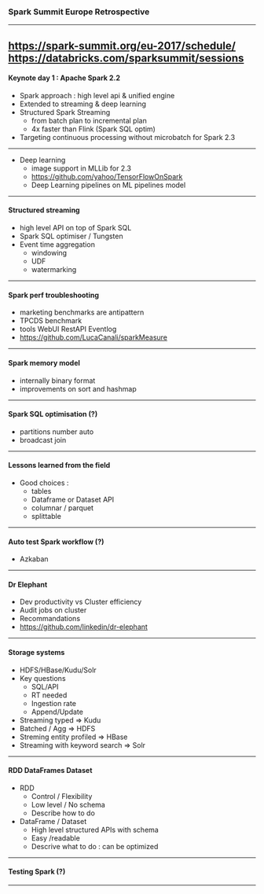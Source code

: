 ### Spark Summit Europe Retrospective
---
https://spark-summit.org/eu-2017/schedule/
https://databricks.com/sparksummit/sessions
---
#### Keynote day 1 : Apache Spark 2.2
* Spark approach : high level api & unified engine
* Extended to streaming & deep learning
* Structured Spark Streaming 
  * from batch plan to incremental plan
  * 4x faster than Flink (Spark SQL optim)
* Targeting continuous processing without microbatch for Spark 2.3
---
* Deep learning 
  * image support in MLLib for 2.3
  * https://github.com/yahoo/TensorFlowOnSpark
  * Deep Learning pipelines on ML pipelines model
---
#### Structured streaming
* high level API on top of Spark SQL
* Spark SQL optimiser / Tungsten
* Event time aggregation
  * windowing
  * UDF
  * watermarking
---
#### Spark perf troubleshooting
* marketing benchmarks are antipattern
* TPCDS benchmark
* tools WebUI RestAPI Eventlog
* https://github.com/LucaCanali/sparkMeasure
---
#### Spark memory model
* internally binary format
* improvements on sort and hashmap
---
#### Spark SQL optimisation (?)
* partitions number auto
* broadcast join
---
#### Lessons learned from the field
* Good choices :
  * tables
  * Dataframe or Dataset API
  * columnar / parquet
  * splittable
---
#### Auto test Spark workflow (?)
* Azkaban
---
#### Dr Elephant
* Dev productivity vs Cluster efficiency
* Audit jobs on cluster
* Recommandations
* https://github.com/linkedin/dr-elephant
---
#### Storage systems
* HDFS/HBase/Kudu/Solr
* Key questions
  * SQL/API
  * RT needed
  * Ingestion rate
  * Append/Update
* Streaming typed => Kudu
* Batched / Agg => HDFS
* Streming entity profiled => HBase
* Streaming with keyword search => Solr
---
#### RDD DataFrames Dataset
* RDD
  * Control / Flexibility 
  * Low level / No schema
  * Describe how to do 
* DataFrame / Dataset
  * High level structured APIs with schema
  * Easy /readable
  * Descrive what to do : can be optimized
---
#### Testing Spark (?)
---

